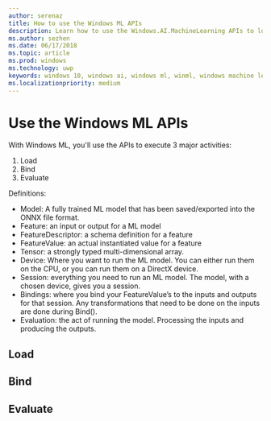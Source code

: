 ```yaml
---
author: serenaz
title: How to use the Windows ML APIs
description: Learn how to use the Windows.AI.MachineLearning APIs to load, bind, and evaluate models in your Windows applications.
ms.author: sezhen
ms.date: 06/17/2018
ms.topic: article
ms.prod: windows
ms.technology: uwp
keywords: windows 10, windows ai, windows ml, winml, windows machine learning
ms.localizationpriority: medium
---
```


# Use the Windows ML APIs

With Windows ML, you'll use the APIs to execute 3 major activities:

1. Load
2. Bind
3. Evaluate

Definitions:

* Model: A fully trained ML model that has been saved/exported into the ONNX file format.
* Feature: an input or output for a ML model
* FeatureDescriptor: a schema definition for a feature
* FeatureValue: an actual instantiated value for a feature
* Tensor: a strongly typed multi-dimensional array.
* Device: Where you want to run the ML model. You can either run them on the CPU, or you can run them on a DirectX device. 
* Session: everything you need to run an ML model. The model, with a chosen device, gives you a session. 
* Bindings: where you bind your FeatureValue’s to the inputs and outputs for that session. Any transformations that need to be done on the inputs are done during Bind().
* Evaluation: the act of running the model. Processing the inputs and producing the outputs.

## Load

## Bind

## Evaluate